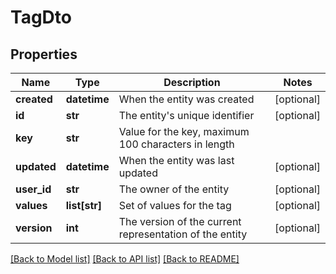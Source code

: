 # TagDto

## Properties
Name | Type | Description | Notes
------------ | ------------- | ------------- | -------------
**created** | **datetime** | When the entity was created | [optional] 
**id** | **str** | The entity&#39;s unique identifier | [optional] 
**key** | **str** | Value for the key, maximum 100 characters in length | 
**updated** | **datetime** | When the entity was last updated | [optional] 
**user_id** | **str** | The owner of the entity | [optional] 
**values** | **list[str]** | Set of values for the tag | [optional] 
**version** | **int** | The version of the current representation of the entity | [optional] 

[[Back to Model list]](../README.md#documentation-for-models) [[Back to API list]](../README.md#documentation-for-api-endpoints) [[Back to README]](../README.md)



